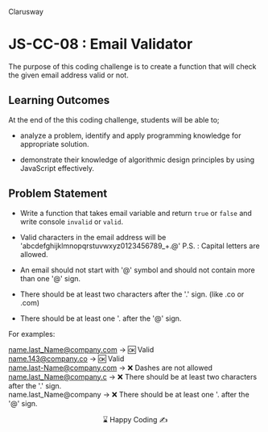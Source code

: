 <p>Clarusway<img align="right"
  src="https://secure.meetupstatic.com/photos/event/3/1/b/9/600_488352729.jpeg"  width="15px"></p>

# JS-CC-08 : Email Validator

The purpose of this coding challenge is to create a function that will check the given email address valid or not.

## Learning Outcomes

At the end of the this coding challenge, students will be able to;

- analyze a problem, identify and apply programming knowledge for appropriate solution.

- demonstrate their knowledge of algorithmic design principles by using JavaScript effectively.

## Problem Statement

 - Write a function that takes email variable and return `true` or `false` and write console `invalid` or `valid`.

- Valid characters in the email address will be 'abcdefghijklmnopqrstuvwxyz0123456789_+.@' P.S. : Capital letters are allowed.

- An email should not start with '@' symbol and should not contain more than one '@' sign.

- There should be at least two characters after the '.' sign. (like .co or .com)

- There should be at least one '. after the '@' sign.

For examples:

name.last_Name@company.com -> 🆗 Valid<br>
name.143@company.co -> 🆗 Valid<br>
name.last-Name@company.com -> ❌ Dashes are not allowed<br>
name.last_Name@company.c -> ❌  There should be at least two characters after the '.' sign.<br>
name.last_Name@company  -> ❌  There should be at least one '. after the '@' sign.<br>





<center> ⌛ Happy Coding  ✍ </center>
